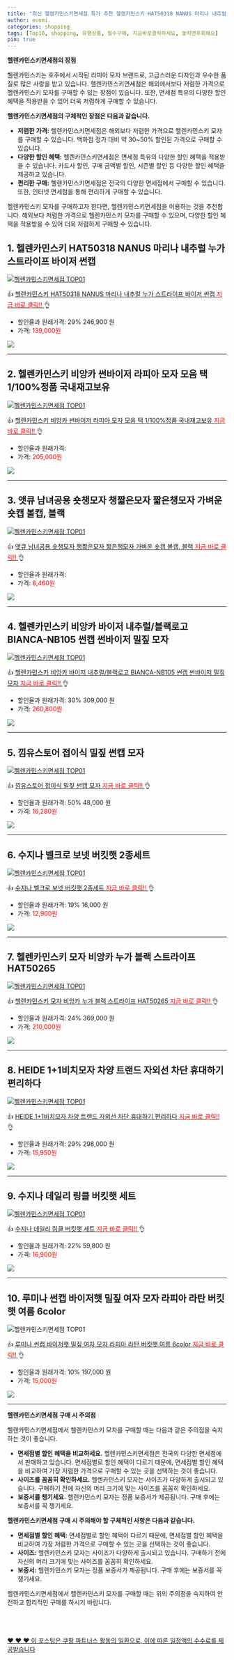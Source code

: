 ```yaml
---
title: "최신 헬렌카민스키면세점 특가 추천 헬렌카민스키 HAT50318 NANUS 마리나 내추럴 누가 스트라이프 바이저 썬캡 비교 장점"
author: eunmi.
categories: shopping
tags: [Top10, shopping, 유행상품, 필수구매, 지금바로클릭하세요, 놓치면후회해요]
pin: true
---
```

**헬렌카민스키면세점의 장점**

헬렌카민스키는 호주에서 시작된 라피아 모자 브랜드로, 고급스러운 디자인과 우수한 품질로 많은 사랑을 받고 있습니다. 헬렌카민스키면세점은 해외에서보다 저렴한 가격으로 헬렌카민스키 모자를 구매할 수 있는 장점이 있습니다. 또한, 면세점 특유의 다양한 할인 혜택을 적용받을 수 있어 더욱 저렴하게 구매할 수 있습니다.

**헬렌카민스키면세점의 구체적인 장점은 다음과 같습니다.**

* **저렴한 가격:** 헬렌카민스키면세점은 해외보다 저렴한 가격으로 헬렌카민스키 모자를 구매할 수 있습니다. 백화점 정가 대비 약 30~50% 할인된 가격으로 구매할 수 있습니다.
* **다양한 할인 혜택:** 헬렌카민스키면세점은 면세점 특유의 다양한 할인 혜택을 적용받을 수 있습니다. 카드사 할인, 구매 금액별 할인, 시즌별 할인 등 다양한 할인 혜택을 제공하고 있습니다.
* **편리한 구매:** 헬렌카민스키면세점은 전국의 다양한 면세점에서 구매할 수 있습니다. 또한, 인터넷 면세점을 통해 편리하게 구매할 수 있습니다.

헬렌카민스키 모자를 구매하고자 한다면, 헬렌카민스키면세점을 이용하는 것을 추천합니다. 해외보다 저렴한 가격으로 헬렌카민스키 모자를 구매할 수 있으며, 다양한 할인 혜택을 적용받을 수 있어 더욱 저렴하게 구매할 수 있습니다.

   

## 1. 헬렌카민스키 HAT50318 NANUS 마리나 내추럴 누가 스트라이프 바이저 썬캡

[![헬렌카민스키면세점 TOP01](https://thumbnail10.coupangcdn.com/thumbnails/remote/230x230ex/image/vendor_inventory/94bb/2b7f30822b11338d60803dcc3e56d66c7b5ccaedb6b0dbaafb09bc40f1b8.jpg)](https://link.coupang.com/re/AFFSDP?lptag=AF3617701&subid=GithubCoopas&pageKey=7173132149&traceid=V0-153&itemId=18076027282&vendorItemId=87643149312)


👍 [헬렌카민스키 HAT50318 NANUS 마리나 내추럴 누가 스트라이프 바이저 썬캡 <font color=red> 지금 바로 클릭!! </font> ](https://link.coupang.com/re/AFFSDP?lptag=AF3617701&subid=GithubCoopas&pageKey=7173132149&traceid=V0-153&itemId=18076027282&vendorItemId=87643149312) 👌 


- 할인율과 원래가격: 29%  246,900   원
- 가격: <span style='color:red'>139,000원</span>

[![](/discount_price.png)](https://link.coupang.com/re/AFFSDP?lptag=AF3617701&subid=GithubCoopas&pageKey=7173132149&traceid=V0-153&itemId=18076027282&vendorItemId=87643149312)

---


   

## 2. 헬렌카민스키 비앙카 썬바이저 라피아 모자 모음 택 1/100%정품 국내재고보유

[![헬렌카민스키면세점 TOP01](https://thumbnail7.coupangcdn.com/thumbnails/remote/230x230ex/image/vendor_inventory/1463/b57613b554ac2a00fee4338ae4dfd2e941223c601d1bc09b6a1068451bee.jpg)](https://link.coupang.com/re/AFFSDP?lptag=AF3617701&subid=GithubCoopas&pageKey=5353822295&traceid=V0-153&itemId=7880958703&vendorItemId=75170484924)


👍 [헬렌카민스키 비앙카 썬바이저 라피아 모자 모음 택 1/100%정품 국내재고보유 <font color=red> 지금 바로 클릭!! </font> ](https://link.coupang.com/re/AFFSDP?lptag=AF3617701&subid=GithubCoopas&pageKey=5353822295&traceid=V0-153&itemId=7880958703&vendorItemId=75170484924) 👌 


- 할인율과 원래가격: 
- 가격: <span style='color:red'>205,000원</span>

[![](/discount_price.png)](https://link.coupang.com/re/AFFSDP?lptag=AF3617701&subid=GithubCoopas&pageKey=5353822295&traceid=V0-153&itemId=7880958703&vendorItemId=75170484924)

---


   

## 3. 앳큐 남녀공용 숏챙모자 챙짧은모자 짧은챙모자 가벼운 숏캡 볼캡, 블랙

[![헬렌카민스키면세점 TOP01](https://thumbnail10.coupangcdn.com/thumbnails/remote/230x230ex/image/vendor_inventory/949a/6742dd235c01263f63e7bed45f92bbdc43a8606a036f87f3638744ce0371.jpg)](https://link.coupang.com/re/AFFSDP?lptag=AF3617701&subid=GithubCoopas&pageKey=6769949099&traceid=V0-153&itemId=15892707698&vendorItemId=87289029130)


👍 [앳큐 남녀공용 숏챙모자 챙짧은모자 짧은챙모자 가벼운 숏캡 볼캡, 블랙 <font color=red> 지금 바로 클릭!! </font> ](https://link.coupang.com/re/AFFSDP?lptag=AF3617701&subid=GithubCoopas&pageKey=6769949099&traceid=V0-153&itemId=15892707698&vendorItemId=87289029130) 👌 


- 할인율과 원래가격: 
- 가격: <span style='color:red'>8,460원</span>

[![](/discount_price.png)](https://link.coupang.com/re/AFFSDP?lptag=AF3617701&subid=GithubCoopas&pageKey=6769949099&traceid=V0-153&itemId=15892707698&vendorItemId=87289029130)

---


   

## 4. 헬렌카민스키 비앙카 바이저 내추럴/블랙로고 BIANCA-NB105 썬캡 썬바이저 밀짚 모자

[![헬렌카민스키면세점 TOP01](https://thumbnail9.coupangcdn.com/thumbnails/remote/230x230ex/image/vendor_inventory/c6cc/810c96a10eca1b1164f338994f4d49b8256d62716a05fb796accb2b49da1.jpg)](https://link.coupang.com/re/AFFSDP?lptag=AF3617701&subid=GithubCoopas&pageKey=2006261757&traceid=V0-153&itemId=3413262370&vendorItemId=71399848771)


👍 [헬렌카민스키 비앙카 바이저 내추럴/블랙로고 BIANCA-NB105 썬캡 썬바이저 밀짚 모자 <font color=red> 지금 바로 클릭!! </font> ](https://link.coupang.com/re/AFFSDP?lptag=AF3617701&subid=GithubCoopas&pageKey=2006261757&traceid=V0-153&itemId=3413262370&vendorItemId=71399848771) 👌 


- 할인율과 원래가격: 30%  309,000   원
- 가격: <span style='color:red'>260,800원</span>

[![](/discount_price.png)](https://link.coupang.com/re/AFFSDP?lptag=AF3617701&subid=GithubCoopas&pageKey=2006261757&traceid=V0-153&itemId=3413262370&vendorItemId=71399848771)

---


   

## 5. 낌유스토어 접이식 밀짚 썬캡 모자

[![헬렌카민스키면세점 TOP01](https://thumbnail7.coupangcdn.com/thumbnails/remote/230x230ex/image/vendor_inventory/6502/6564ac9dfe677955bb25052684dbd487290a6421c1db19ea8d3e0a8f3115.png)](https://link.coupang.com/re/AFFSDP?lptag=AF3617701&subid=GithubCoopas&pageKey=7229179962&traceid=V0-153&itemId=18339438281&vendorItemId=85483773735)


👍 [낌유스토어 접이식 밀짚 썬캡 모자 <font color=red> 지금 바로 클릭!! </font> ](https://link.coupang.com/re/AFFSDP?lptag=AF3617701&subid=GithubCoopas&pageKey=7229179962&traceid=V0-153&itemId=18339438281&vendorItemId=85483773735) 👌 


- 할인율과 원래가격: 50%  48,000   원
- 가격: <span style='color:red'>16,280원</span>

[![](/discount_price.png)](https://link.coupang.com/re/AFFSDP?lptag=AF3617701&subid=GithubCoopas&pageKey=7229179962&traceid=V0-153&itemId=18339438281&vendorItemId=85483773735)

---


   

## 6. 수지나 벨크로 보넷 버킷햇 2종세트

[![헬렌카민스키면세점 TOP01](https://thumbnail10.coupangcdn.com/thumbnails/remote/230x230ex/image/vendor_inventory/53cc/8f6cd93eea4f9c06f391b6aacb175331a53bd09ce118b9c4c1369378dfd1.jpg)](https://link.coupang.com/re/AFFSDP?lptag=AF3617701&subid=GithubCoopas&pageKey=7395192121&traceid=V0-153&itemId=19128256458&vendorItemId=86267609144)


👍 [수지나 벨크로 보넷 버킷햇 2종세트 <font color=red> 지금 바로 클릭!! </font> ](https://link.coupang.com/re/AFFSDP?lptag=AF3617701&subid=GithubCoopas&pageKey=7395192121&traceid=V0-153&itemId=19128256458&vendorItemId=86267609144) 👌 


- 할인율과 원래가격: 19%  16,000   원
- 가격: <span style='color:red'>12,900원</span>

[![](/discount_price.png)](https://link.coupang.com/re/AFFSDP?lptag=AF3617701&subid=GithubCoopas&pageKey=7395192121&traceid=V0-153&itemId=19128256458&vendorItemId=86267609144)

---


   

## 7. 헬렌카민스키 모자 비앙카 누가 블랙 스트라이프 HAT50265

[![헬렌카민스키면세점 TOP01](https://thumbnail7.coupangcdn.com/thumbnails/remote/230x230ex/image/vendor_inventory/e0a5/1e90f609cff4309445cced257fe1d177d05aa1da956a93b8cbbbb7079816.jpg)](https://link.coupang.com/re/AFFSDP?lptag=AF3617701&subid=GithubCoopas&pageKey=6606010944&traceid=V0-153&itemId=14959607223&vendorItemId=82182880724)


👍 [헬렌카민스키 모자 비앙카 누가 블랙 스트라이프 HAT50265 <font color=red> 지금 바로 클릭!! </font> ](https://link.coupang.com/re/AFFSDP?lptag=AF3617701&subid=GithubCoopas&pageKey=6606010944&traceid=V0-153&itemId=14959607223&vendorItemId=82182880724) 👌 


- 할인율과 원래가격: 24%  369,000   원
- 가격: <span style='color:red'>210,000원</span>

[![](/discount_price.png)](https://link.coupang.com/re/AFFSDP?lptag=AF3617701&subid=GithubCoopas&pageKey=6606010944&traceid=V0-153&itemId=14959607223&vendorItemId=82182880724)

---


   

## 8. HEIDE 1+1비치모자 차양 트랜드 자외선 차단 휴대하기 편리하다

[![헬렌카민스키면세점 TOP01](https://thumbnail7.coupangcdn.com/thumbnails/remote/230x230ex/image/vendor_inventory/6f6f/a10233870c4e8d30bfa5c1078e5bc1a27558d96d756a3b4fcfc38eb20f49.jpg)](https://link.coupang.com/re/AFFSDP?lptag=AF3617701&subid=GithubCoopas&pageKey=6543777330&traceid=V0-153&itemId=14580392377&vendorItemId=81822477561)


👍 [HEIDE 1+1비치모자 차양 트랜드 자외선 차단 휴대하기 편리하다 <font color=red> 지금 바로 클릭!! </font> ](https://link.coupang.com/re/AFFSDP?lptag=AF3617701&subid=GithubCoopas&pageKey=6543777330&traceid=V0-153&itemId=14580392377&vendorItemId=81822477561) 👌 


- 할인율과 원래가격: 29%  298,000   원
- 가격: <span style='color:red'>15,950원</span>

[![](/discount_price.png)](https://link.coupang.com/re/AFFSDP?lptag=AF3617701&subid=GithubCoopas&pageKey=6543777330&traceid=V0-153&itemId=14580392377&vendorItemId=81822477561)

---


   

## 9. 수지나 데일리 링클 버킷햇 세트

[![헬렌카민스키면세점 TOP01](https://thumbnail6.coupangcdn.com/thumbnails/remote/230x230ex/image/vendor_inventory/8de7/d6f53957744e815468c2795f0d394105c07b85b2824e74d78808d7969312.jpg)](https://link.coupang.com/re/AFFSDP?lptag=AF3617701&subid=GithubCoopas&pageKey=7291563085&traceid=V0-153&itemId=18637979187&vendorItemId=85775274746)


👍 [수지나 데일리 링클 버킷햇 세트 <font color=red> 지금 바로 클릭!! </font> ](https://link.coupang.com/re/AFFSDP?lptag=AF3617701&subid=GithubCoopas&pageKey=7291563085&traceid=V0-153&itemId=18637979187&vendorItemId=85775274746) 👌 


- 할인율과 원래가격: 22%  59,800   원
- 가격: <span style='color:red'>16,900원</span>

[![](/discount_price.png)](https://link.coupang.com/re/AFFSDP?lptag=AF3617701&subid=GithubCoopas&pageKey=7291563085&traceid=V0-153&itemId=18637979187&vendorItemId=85775274746)

---


   

## 10. 루미나 썬캡 바이저햇 밀짚 여자 모자 라피아 라탄 버킷햇 여름 6color

![헬렌카민스키면세점 TOP01](https://thumbnail6.coupangcdn.com/thumbnails/remote/230x230ex/image/vendor_inventory/9a48/52f3f013ca37722cae9d2c3caca8f05a7b1d9994db7bb5d7989540597bce.JPG)


👍 [루미나 썬캡 바이저햇 밀짚 여자 모자 라피아 라탄 버킷햇 여름 6color <font color=red> 지금 바로 클릭!! </font> ](https://link.coupang.com/re/AFFSDP?lptag=AF3617701&subid=GithubCoopas&pageKey=6615323011&traceid=V0-153&itemId=15017721908&vendorItemId=82703147705) 👌 


- 할인율과 원래가격: 10%  197,000   원
- 가격: <span style='color:red'>15,000원</span>

[![](/discount_price.png)](https://link.coupang.com/re/AFFSDP?lptag=AF3617701&subid=GithubCoopas&pageKey=6615323011&traceid=V0-153&itemId=15017721908&vendorItemId=82703147705)

---
**헬렌카민스키면세점 구매 시 주의점**

헬렌카민스키면세점에서 헬렌카민스키 모자를 구매할 때는 다음과 같은 주의점을 숙지하는 것이 좋습니다.

* **면세점별 할인 혜택을 비교하세요.** 헬렌카민스키면세점은 전국의 다양한 면세점에서 판매하고 있습니다. 면세점별로 할인 혜택이 다르기 때문에, 면세점별 할인 혜택을 비교하여 가장 저렴한 가격으로 구매할 수 있는 곳을 선택하는 것이 좋습니다.
* **사이즈를 꼼꼼히 확인하세요.** 헬렌카민스키 모자는 사이즈가 다양하게 출시되고 있습니다. 구매하기 전에 자신의 머리 크기에 맞는 사이즈를 꼼꼼히 확인하세요.
* **보증서를 챙기세요.** 헬렌카민스키 모자는 정품 보증서가 제공됩니다. 구매 후에는 보증서를 꼭 챙기세요.

**헬렌카민스키면세점 구매 시 주의해야 할 구체적인 사항은 다음과 같습니다.**

* **면세점별 할인 혜택:** 면세점별로 할인 혜택이 다르기 때문에, 면세점별 할인 혜택을 비교하여 가장 저렴한 가격으로 구매할 수 있는 곳을 선택하는 것이 좋습니다.
* **사이즈:** 헬렌카민스키 모자는 사이즈가 다양하게 출시되고 있습니다. 구매하기 전에 자신의 머리 크기에 맞는 사이즈를 꼼꼼히 확인하세요.
* **보증서:** 헬렌카민스키 모자는 정품 보증서가 제공됩니다. 구매 후에는 보증서를 꼭 챙기세요.

헬렌카민스키면세점에서 헬렌카민스키 모자를 구매할 때는 위의 주의점을 숙지하여 안전하고 합리적인 구매를 하시기 바랍니다.<br><br><br><br><br> [ ❤ ❤ ❤ 이 포스팅은 쿠팡 파트너스 활동의 일환으로, 이에 따른 일정액의 수수료를 제공받습니다](https://link.coupang.com/a/bcEFyh)